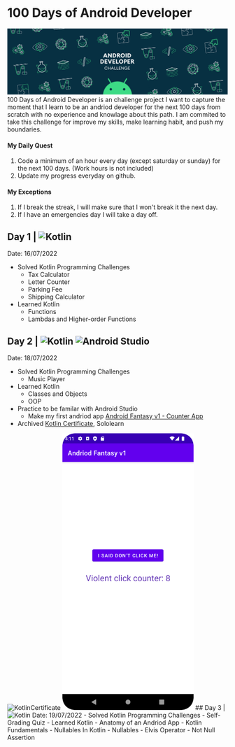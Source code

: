 # 100 Days of Android Developer 
![Cover](/Pictures/cover.gif "Cover")
100 Days of Android Developer is an challenge project I want to capture the moment that I learn to be an andriod developer for the next 100 days from scratch with no experience and knowlage about this path. I am commited to take this challenge for improve my skills, make learning habit, and push my boundaries.

#### My Daily Quest
1. Code a minimum of an hour every day (except saturday or sunday) for the next 100 days. (Work hours is not included)
2. Update my progress everyday on github.
#### My Exceptions
1. If I break the streak, I will make sure that I won't break it the next day.
2. If I have an emergencies day I will take a day off.
## Day 1 | <img alt="Kotlin" src="https://img.shields.io/badge/Kotlin-B125EA?logo=kotlin&logoColor=white&style=flat" />
Date: 16/07/2022
- Solved Kotlin Programming Challenges
  - Tax Calculator
  - Letter Counter
  - Parking Fee
  - Shipping Calculator
- Learned Kotlin
  - Functions
  - Lambdas and Higher-order Functions
## Day 2 | <img alt="Kotlin" src="https://img.shields.io/badge/Kotlin-B125EA?logo=kotlin&logoColor=white&style=flat" /> <img alt="Android Studio" src="https://img.shields.io/badge/Android Studio-a4c639?logo=androidstudio&logoColor=white&style=flat" /> 
Date: 18/07/2022
- Solved Kotlin Programming Challenges
  - Music Player
- Learned Kotlin
  - Classes and Objects
  - OOP
- Practice to be familar with Android Studio
  - Make my first andriod app <a href="https://github.com/natersland/Andriod-Fantasy-V1---Counter-App.git">Android Fantasy v1 - Counter App</a>
- Archived <a href="https://www.sololearn.com/certificates/course/en/18122496/1160/landscape/png">Kotlin Certificate</a>, Sololearn
<img src="https://www.sololearn.com/certificates/course/en/18122496/1160/landscape/png" alt="KotlinCertificate"/>
<img src="./Pictures/andriod-fantasyv1.png" alt="previewImg" width="300"/ display="inline">
## Day 3 | <img alt="Kotlin" src="https://img.shields.io/badge/Kotlin-B125EA?logo=kotlin&logoColor=white&style=flat" /> 
Date: 19/07/2022
- Solved Kotlin Programming Challenges
  - Self-Grading Quiz
- Learned Kotlin
  - Anatomy of an Andriod App
  - Kotlin Fundamentals
    - Nullables In Kotlin
    - Nullables - Elvis Operator - Not Null Assertion
